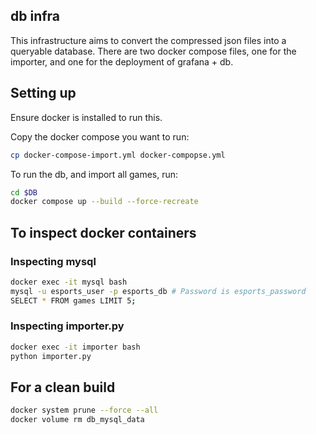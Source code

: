 ## db infra

This infrastructure aims to convert the compressed json files into a queryable database. There are two docker compose files, one for the importer, and one for
the deployment of grafana + db.

## Setting up

Ensure docker is installed to run this.

Copy the docker compose you want to run:

```bash
cp docker-compose-import.yml docker-compopse.yml
```

To run the db, and import all games, run:

```bash
cd $DB
docker compose up --build --force-recreate
```

## To inspect docker containers

### Inspecting mysql
```bash
docker exec -it mysql bash
mysql -u esports_user -p esports_db # Password is esports_password
SELECT * FROM games LIMIT 5;
```

### Inspecting importer.py

```bash
docker exec -it importer bash
python importer.py
```

## For a clean build

```bash
docker system prune --force --all
docker volume rm db_mysql_data
```
